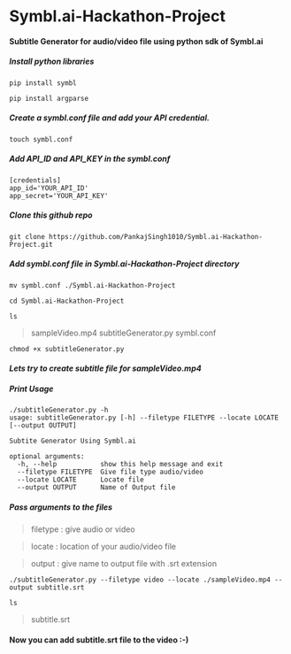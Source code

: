 # Symbl.ai-Hackathon-Project
#### Subtitle Generator for audio/video file using python sdk of Symbl.ai
##### Install python libraries
```
pip install symbl
```
```
pip install argparse
```
##### Create a symbl.conf file and add your API credential.
```
touch symbl.conf
```
##### Add API_ID and API_KEY in the _symbl.conf_
```
[credentials]
app_id='YOUR_API_ID'
app_secret='YOUR_API_KEY'
```
##### Clone this github repo
```
git clone https://github.com/PankajSingh1010/Symbl.ai-Hackathon-Project.git
```
##### Add symbl.conf file in Symbl.ai-Hackathon-Project directory
```
mv symbl.conf ./Symbl.ai-Hackathon-Project
```
```
cd Symbl.ai-Hackathon-Project
```
```
ls
```
> sampleVideo.mp4  subtitleGenerator.py  symbl.conf

```
chmod +x subtitleGenerator.py
```
#### ***Lets try to create subtitle file for sampleVideo.mp4***
##### Print Usage
```
./subtitleGenerator.py -h
usage: subtitleGenerator.py [-h] --filetype FILETYPE --locate LOCATE [--output OUTPUT]

Subtite Generator Using Symbl.ai

optional arguments:
  -h, --help           show this help message and exit
  --filetype FILETYPE  Give file type audio/video
  --locate LOCATE      Locate file
  --output OUTPUT      Name of Output file
```
##### Pass arguments to the files
> filetype : give audio or video

> locate : location of your audio/video file

> output : give name to output file with .srt extension
```
./subtitleGenerator.py --filetype video --locate ./sampleVideo.mp4 --output subtitle.srt
```
```
ls
```
> subtitle.srt

#### Now you can add subtitle.srt file to the video :-)

